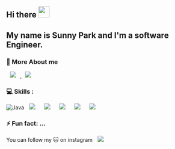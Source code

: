 ## Hi there <img src="https://raw.githubusercontent.com/MartinHeinz/MartinHeinz/master/wave.gif" width="30px">

## My name is Sunny Park and I'm a software Engineer.

### :pushpin: More About me 
<a href="https://parks38.githu.io">
    <img 
        src="https://img.shields.io/badge/GitHub-100000?style=for-the-badge&logo=github&logoColor=white"
        style="height : auto; margin-left : 10px; margin-right : 10px;"/>
</a>
<a href = "">
    <img 
        src="https://img.shields.io/badge/LinkedIn-0077B5?style=for-the-badge&logo=linkedin&logoColor=white"
        style="height : auto; margin-left : 10px; margin-right : 10px;"/>
</a>

### :computer: Skills :
<img alt="Java" src="https://img.shields.io/badge/java-%23ED8B00.svg?&style=for-the-badge&logo=java&logoColor=white"/>
<img 
        src="https://img.shields.io/badge/GitHub-100000?style=for-the-badge&logo=github&logoColor=white"
        style="height : auto; margin-left : 10px; margin-right : 10px;"/>
<img 
        src="https://img.shields.io/badge/Ruby_on_Rails-CC0000?style=for-the-badge&logo=ruby-on-rails&logoColor=white"
        style="height : auto; margin-left : 10px; margin-right : 10px;"/>
<img 
        src="https://img.shields.io/badge/MySQL-00000F?style=for-the-badge&logo=mysql&logoColor=white
"
        style="height : auto; margin-left : 10px; margin-right : 10px;"/>
<img 
        src="https://img.shields.io/badge/Amazon_AWS-232F3E?style=for-the-badge&logo=amazon-aws&logoColor=white"
        style="height : auto; margin-left : 10px; margin-right : 10px;"/>
<img 
        src="https://img.shields.io/badge/GitHub-100000?style=for-the-badge&logo=github&logoColor=white"
        style="height : auto; margin-left : 10px; margin-right : 10px;"/>


### ⚡ Fun fact: ...
You can follow my :cat: on instagram
<a href="https://instagram.com/roii_meow">
    <img 
        src="http://img.shields.io/badge/-Instagram-black?style=flat&logo=Instagram&link=https://instagram.com/alpox.dev/"
        style="height : auto; margin-left : 10px; margin-right : 10px;"/>
</a>


<!--
**parks38/parks38** is a ✨ _special_ ✨ repository because its `README.md` (this file) appears on your GitHub profile.

Here are some ideas to get you started:

- 🔭 I’m currently working on ...
- 🌱 I’m currently learning ...
- 👯 I’m looking to collaborate on ...
- 🤔 I’m looking for help with ...
- 💬 Ask me about ...
- 📫 How to reach me: ...
- 😄 Pronouns: ...
- ⚡ Fun fact: ...
-->

